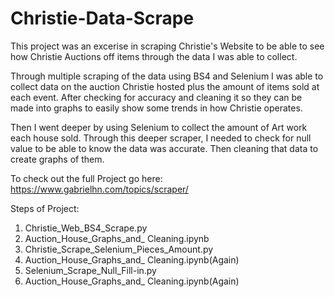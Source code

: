 # Christie-Data-Scrape

This project was an excerise in scraping Christie's Website to be able to see how Christie Auctions off items through the data I was able to collect. 

Through multiple scraping of the data using BS4 and Selenium I was able to collect data on the auction Christie hosted plus the amount of items sold at each event. After checking for accuracy and cleaning it so they can be made into graphs to easily show some trends in how Christie operates.

Then I went deeper by using Selenium to collect the amount of Art work each house sold. Through this deeper scraper, I needed to check for null value to be able to know the data was accurate. Then cleaning that data to create graphs of them.

To check out the full Project go here: https://www.gabrielhn.com/topics/scraper/

Steps of Project:
1.  Christie_Web_BS4_Scrape.py
2.  Auction_House_Graphs_and_ Cleaning.ipynb
3.  Christie_Scrape_Selenium_Pieces_Amount.py
4.  Auction_House_Graphs_and_ Cleaning.ipynb(Again)
5.  Selenium_Scrape_Null_Fill-in.py
6.  Auction_House_Graphs_and_ Cleaning.ipynb(Again)
